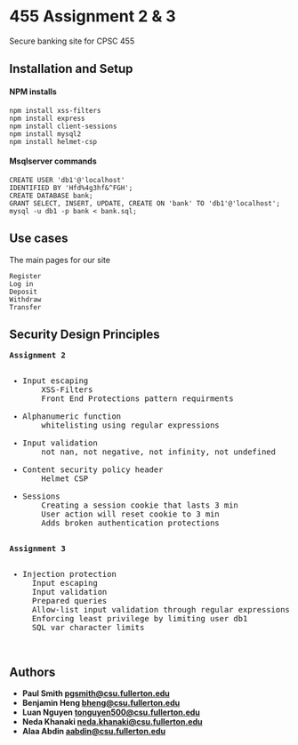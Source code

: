 # 455 Assignment 2 & 3

Secure banking site for CPSC 455

## Installation and Setup

#### NPM installs

```
npm install xss-filters
npm install express
npm install client-sessions
npm install mysql2
npm install helmet-csp

```
#### Msqlserver commands

```
CREATE USER 'db1'@'localhost'
IDENTIFIED BY 'Hfd%4g3hf&^FGH'; 
CREATE DATABASE bank;
GRANT SELECT, INSERT, UPDATE, CREATE ON 'bank' TO 'db1'@'localhost';
mysql -u db1 -p bank < bank.sql;
```

## Use cases
The main pages for our site

```
Register
Log in
Deposit
Withdraw
Transfer

```

## Security Design Principles
<pre>
<b>Assignment 2</b>
<ul>
<li>Input escaping
    XSS-Filters
    Front End Protections pattern requirments<br>
<li>Alphanumeric function
    whitelisting using regular expressions<br>
<li>Input validation
    not nan, not negative, not infinity, not undefined<br>
<li>Content security policy header
    Helmet CSP<br>
<li>Sessions
    Creating a session cookie that lasts 3 min
    User action will reset cookie to 3 min
    Adds broken authentication protections
</ul>
<b>Assignment 3</b>
<ul>
<li>Injection protection
  Input escaping
  Input validation
  Prepared queries
  Allow-list input validation through regular expressions
  Enforcing least privilege by limiting user db1
  SQL var character limits
</ul>
</pre>

## Authors

* **Paul Smith pgsmith@csu.fullerton.edu** 
* **Benjamin Heng bheng@csu.fullerton.edu**
* **Luan Nguyen tonguyen500@csu.fullerton.edu**
* **Neda Khanaki neda.khanaki@csu.fullerton.edu**
* **Alaa Abdin aabdin@csu.fullerton.edu**
